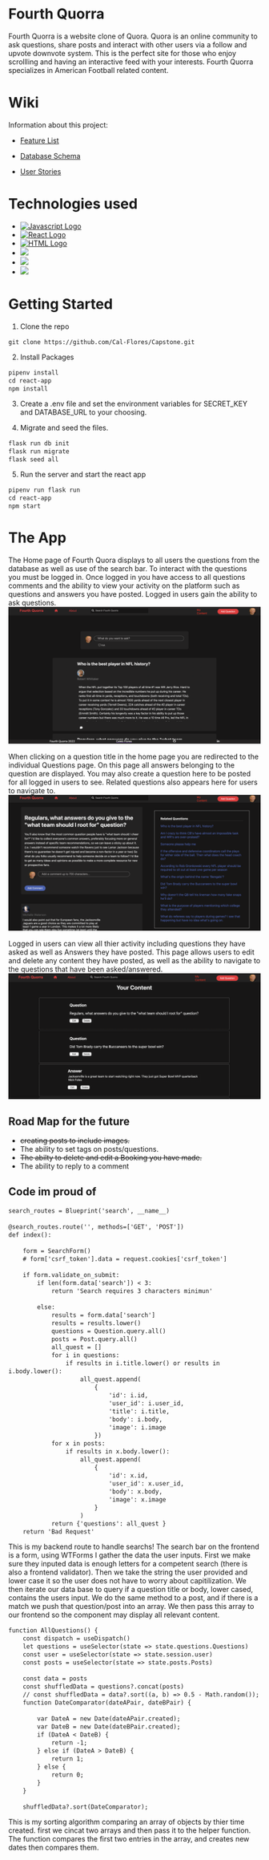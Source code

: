 # Fourth Quorra

Fourth Quorra is a website clone of Quora. Quora is an online community to ask questions, share posts and interact with other users via a follow and upvote downvote system. This is the perfect site for those who enjoy scrollling and having an interactive feed with your interests. Fourth Quorra specializes in American Football related content.


# Wiki
Information about this project:
- [Feature List](https://github.com/Cal-Flores/Capstone/wiki/Features-List)

- [Database Schema](https://github.com/Cal-Flores/Capstone/wiki/DB-Schema)

- [User Stories](https://github.com/Cal-Flores/Capstone/wiki/User-Stories)


# Technologies used
 - [<img src='https://img.shields.io/badge/-flask-yellow' alt='Javascript Logo'  target='_blank'/>](https://flask.palletsprojects.com/en/2.2.x/)
 - [<img src='https://img.shields.io/badge/-React-blue' alt='React Logo' target='_blank'/>](https://reactjs.org/)
 - [<img src='https://img.shields.io/badge/-HTML5-orange' alt='HTML Logo' target='_blank'/>](https://html.com/)
 - [<img src='https://img.shields.io/badge/-CSS-blue' target='_blank'/>](https://www.w3.org/Style/CSS/Overview.en.html)
 - [<img src='https://img.shields.io/badge/-postgres-lightgrey' target='_blank'/>](https://www.postgresql.org/)
 - [<img src='https://img.shields.io/badge/-render-purple' target='_blank'/>](https://render.com/)


# Getting Started

1. Clone the repo
```
git clone https://github.com/Cal-Flores/Capstone.git
```

2. Install Packages
```
pipenv install
cd react-app
npm install
```

3. Create a .env file and set the environment variables for SECRET_KEY and DATABASE_URL to your choosing.

4. Migrate and seed the files.
```
flask run db init
flask run migrate
flask seed all
```
5. Run the server and start the react app
```
pipenv run flask run
cd react-app
npm start
```


# The App

The Home page of Fourth Quora displays to all users the questions from the database as well as use of the search bar. To interact with the questions you must be logged in. Once logged in you have access to all questions comments and the ability to view your activity on the platform such as questions and answers you have posted. Logged in users gain the ability to ask questions.
 ![homeimage](ReadmeFeatures/Homeimage.png)


 When clicking on a question title in the home page you are redirected to the individual Questions page. On this page all answers belonging to the question are displayed. You may also create a question here to be posted for all logged in users to see. Related questions also appears here for users to navigate to.
 ![Questiondetail](ReadmeFeatures/Questiondetail.png)

Logged in users can view all thier activity including questions they have asked as well as Answers they have posted. This page allows users to edit and delete any content they have posted, as well as the ability to navigate to the questions that have been asked/answered.
![mycontent](ReadmeFeatures/mycontent.png)

<!-- The use of modals for logging in, signing up, creating and editing a question and answer are heavily utilized.
![questionmodal](readmeFeatures/questionmodal.png)
![loginmodal](readmeFeatures/loginmodal.png) -->

## Road Map for the future
- <s> creating posts to include images. </s>
- The ability to set tags on posts/questions.
- <s> The abilty to delete and edit a Booking you have made. </s>
- The ability to reply to a comment

## Code im proud of

```
search_routes = Blueprint('search', __name__)

@search_routes.route('', methods=['GET', 'POST'])
def index():

    form = SearchForm()
    # form['csrf_token'].data = request.cookies['csrf_token']

    if form.validate_on_submit:
        if len(form.data['search']) < 3:
            return 'Search requires 3 characters minimun'

        else:
            results = form.data['search']
            results = results.lower()
            questions = Question.query.all()
            posts = Post.query.all()
            all_quest = []
            for i in questions:
                if results in i.title.lower() or results in i.body.lower():
                    all_quest.append(
                        {
                            'id': i.id,
                            'user_id': i.user_id,
                            'title': i.title,
                            'body': i.body,
                            'image': i.image
                        })
            for x in posts:
                if results in x.body.lower():
                    all_quest.append(
                        {
                            'id': x.id,
                            'user_id': x.user_id,
                            'body': x.body,
                            'image': x.image
                        }
                    )
            return {'questions': all_quest }
    return 'Bad Request'

```
This is my backend route to handle searchs! The search bar on the frontend is a form, using WTForms I gather the data the user inputs. First we make sure they inputed data is enough letters for a competent search (there is also a frontend validator). Then we take the string the user provided and lower case it so the user does not have to worry about capitilization. We then iterate our data base to query if a question title or body, lower cased, contains the users input. We do the same method to a post, and if there is a match we push that question/post into an array. We then pass this array to our frontend so the component may display all relevant content.

```
function AllQuestions() {
    const dispatch = useDispatch()
    let questions = useSelector(state => state.questions.Questions)
    const user = useSelector(state => state.session.user)
    const posts = useSelector(state => state.posts.Posts)

    const data = posts
    const shuffledData = questions?.concat(posts)
    // const shuffledData = data?.sort((a, b) => 0.5 - Math.random());
    function DateComparator(dateAPair, dateBPair) {

        var DateA = new Date(dateAPair.created);
        var DateB = new Date(dateBPair.created);
        if (DateA < DateB) {
            return -1;
        } else if (DateA > DateB) {
            return 1;
        } else {
            return 0;
        }
    }

    shuffledData?.sort(DateComparator);
```
This is my sorting algorithm comparing an array of objects by thier time created. first we cincat two arrays and then pass it to the helper function.
The function compares the first two entries in the array, and creates new dates then compares them. 
